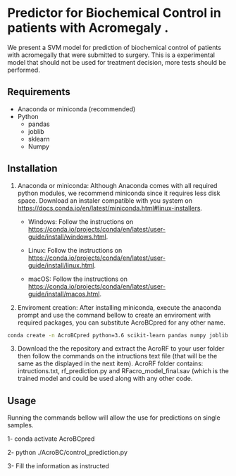 # Predictor for Biochemical Control in patients with Acromegaly .

We present a SVM model for prediction of biochemical control of 
patients with acromegally that were submitted to surgery. This is a experimental model
that should not be used for treatment decision, more tests should be performed. 


## Requirements

* Anaconda or miniconda (recommended)
* Python
  * pandas
  * joblib
  * sklearn
  * Numpy
  
## Installation
1. Anaconda or miniconda:
 Although Anaconda comes with all required python modules, we recommend miniconda since it requires less disk space. Download an instaler compatible with you system 
 on https://docs.conda.io/en/latest/miniconda.html#linux-installers.
 
    * Windows: Follow the instructions on https://conda.io/projects/conda/en/latest/user-guide/install/windows.html.
    
    * Linux: Follow the instructions on https://conda.io/projects/conda/en/latest/user-guide/install/linux.html.
    
    * macOS: Follow the instructions on https://conda.io/projects/conda/en/latest/user-guide/install/macos.html.
    
    
2. Enviroment creation:
After installing miniconda, execute the anaconda prompt and use the command bellow to create an enviroment with required packages, you can substitute AcroBCpred for any other name. 
```sh
conda create -n AcroBCpred python=3.6 scikit-learn pandas numpy joblib 
```

3. Download the the repository and extract the AcroRF to your user folder then follow the commands on the intructions text file (that will be the same as the displayed in the next item). AcroRF folder contains: intructions.txt, rf_prediction.py and RFacro_model_final.sav (which is the trained model and could be used along with any other code.


      
## Usage 
Running the commands bellow will allow the use for predictions on single samples.

1- conda activate AcroBCpred

2- python ./AcroBC/control_prediction.py

3- Fill the information as instructed










